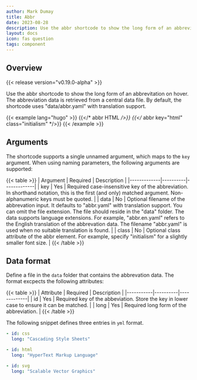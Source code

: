 ```yaml
---
author: Mark Dumay
title: Abbr
date: 2023-08-28
description: Use the abbr shortcode to show the long form of an abbrevitation.
layout: docs
icon: fas question
tags: component
---
```


## Overview

{{< release version="v0.19.0-alpha" >}}

Use the abbr shortcode to show the long form of an abbrevitation on hover. The abbreviation data is retrieved from a central data file. By default, the shortcode uses "data/abbr.yaml" with translation support.

<!-- markdownlint-disable MD037 -->
{{< example lang="hugo" >}}
{{</* abbr HTML */>}}
{{</* abbr key="html" class="initialism" */>}}
{{< /example >}}
<!-- markdownlint-enable MD037 -->

## Arguments

The shortcode supports a single unnamed argument, which maps to the `key` argument. When using naming parameters, the following arguments are supported:

{{< table >}}
| Argument    | Required | Description |
|-------------|----------|-------------|
| key         | Yes      | Required case-insensitive key of the abbreviation. In shorthand notation, this is the first (and only) matched argument. Non-alphanumeric keys must be quoted. |
| data        | No       | Optional filename of the abbrevation input. It defaults to "abbr.yaml" with translation support. You can omit the file extension.  The file should reside in the "data" folder. The data supports language extensions. For example, "abbr.en.yaml" refers to the English translation of the abbrevation data. The filename "abbr.yaml" is used when no suitable translation is found. |
| class       | No       | Optional class attribute of the abbr element. For example, specify "initialism" for a slightly smaller font size.  |
{{< /table >}}

## Data format

Define a file in the `data` folder that contains the abbrevation data. The format excpects the following attributes:

{{< table >}}
| Attribute | Required | Description |
|-----------|----------|-------------|
| id        | Yes      | Required key of the abbeviation. Store the key in lower case to ensure it can be matched. |
| long      | Yes      | Required long form of the abbreviation. |
{{< /table >}}

The following snippet defines three entries in `yml` format.

```yml
- id: css
  long: "Cascading Style Sheets"

- id: html
  long: "HyperText Markup Language"

- id: svg
  long: "Scalable Vector Graphics"
```

